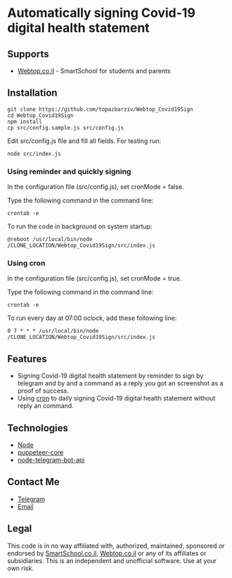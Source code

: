 # Automatically signing Covid-19 digital health statement

## Supports
- [Webtop.co.il](https://www.webtop.co.il) - SmartSchool for students and parents

## Installation 
```
git clone https://github.com/topazbarziv/Webtop_Covid19Sign
cd Webtop_Covid19Sign
npm install
cp src/config.sample.js src/config.js
```
Edit src/config.js file and fill all fields.
For testing run:
```
node src/index.js
```

### Using reminder and quickly signing
In the configuration file (src/config.js), set cronMode = false.

Type the following command in the command line:
```
crontab -e
```
To run the code in background on system startup:
```
@reboot /usr/local/bin/node /CLONE_LOCATION/Webtop_Covid19Sign/src/index.js
```

### Using cron
In the configuration file (src/config.js), set cronMode = true.

Type the following command in the command line:
```
crontab -e
```
To run every day at 07:00 oclock, add these following line:
```
0 7 * * * /usr/local/bin/node /CLONE_LOCATION/Webtop_Covid19Sign/src/index.js
```

## Features
- Signing Covid-19 digital health statement by reminder to sign by telegram and by and a command as a reply you got an screenshot as a proof of success.
- Using [cron](https://en.wikipedia.org/wiki/Cron) to daily signing Covid-19 digital health statement without reply an command.

## Technologies
- [Node](https://nodejs.org)
- [puppeteer-core](https://github.com/puppeteer/puppeteer)
- [node-telegram-bot-api](https://www.npmjs.com/package/node-telegram-bot-api)

## Contact Me
- [Telegram](https://t.me/topTopaz)
- [Email](<mailto:mail@topazbarziv.com?subject=Webtop_Covid19Sign>)

## Legal
This code is in no way affiliated with, authorized, maintained, sponsored or endorsed by [SmartSchool.co.il](https://www.smartschool.co.il), [Webtop.co.il](https://www.webtop.co.il) or any of its affiliates or subsidiaries. This is an independent and unofficial software. Use at your own risk.